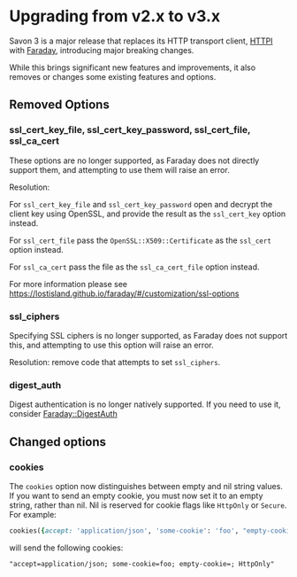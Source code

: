 # Upgrading from v2.x to v3.x

Savon 3 is a major release that replaces its HTTP transport client, [HTTPI](https://github.com/savonrb/httpi) with [Faraday](https://lostisland.github.io/faraday), introducing major breaking changes.

While this brings significant new features and improvements, it also removes or changes some existing features and options.

## Removed Options

### ssl_cert_key_file, ssl_cert_key_password, ssl_cert_file, ssl_ca_cert

These options are no longer supported, as Faraday does not directly support them, and attempting to use them will raise an error.

Resolution: 

For `ssl_cert_key_file` and `ssl_cert_key_password` open and decrypt the client key using OpenSSL, and provide the result as the `ssl_cert_key` option instead.

For `ssl_cert_file` pass the `OpenSSL::X509::Certificate` as the `ssl_cert` option instead.

For `ssl_ca_cert` pass the file as the `ssl_ca_cert_file` option instead.

For more information please see https://lostisland.github.io/faraday/#/customization/ssl-options

### ssl_ciphers

Specifying SSL ciphers is no longer supported, as Faraday does not support this, and attempting to use this option will raise an error.

Resolution: remove code that attempts to set `ssl_ciphers`.

### digest_auth

Digest authentication is no longer natively supported. If you need to use it, consider [Faraday::DigestAuth](https://github.com/bhaberer/faraday-digestauth)

## Changed options

### cookies

The `cookies` option now distinguishes between empty and nil string values. If you want to send an empty cookie, you must now set it to an empty string, rather than nil. Nil is reserved for cookie flags like `HttpOnly` or `Secure`. For example:

```ruby
cookies({accept: 'application/json', 'some-cookie': 'foo', "empty-cookie": "", HttpOnly: nil})
```

will send the following cookies:

```
"accept=application/json; some-cookie=foo; empty-cookie=; HttpOnly"
```

